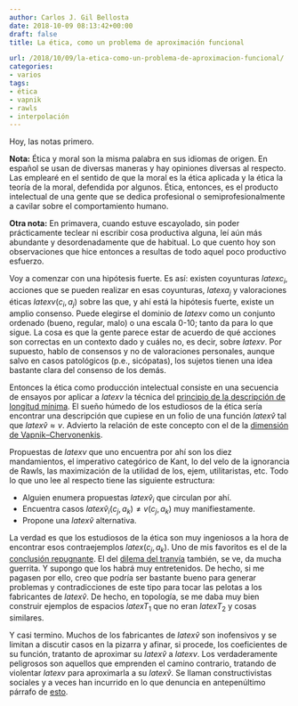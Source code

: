 ```yaml
---
author: Carlos J. Gil Bellosta
date: 2018-10-09 08:13:42+00:00
draft: false
title: La ética, como un problema de aproximación funcional

url: /2018/10/09/la-etica-como-un-problema-de-aproximacion-funcional/
categories:
- varios
tags:
- ética
- vapnik
- rawls
- interpolación
---
```


Hoy, las notas primero.

**Nota:** Ética y moral son la misma palabra en sus idiomas de origen. En español se usan de diversas maneras y hay opiniones diversas al respecto. Las emplearé en el sentido de que la moral es la ética aplicada y la ética la teoría de la moral, defendida por algunos. Ética, entonces, es el producto intelectual de una gente que se dedica profesional o semiprofesionalmente a cavilar sobre el comportamiento humano.

**Otra nota:** En primavera, cuando estuve escayolado, sin poder prácticamente teclear ni escribir cosa productiva alguna, leí aún más abundante y desordenadamente que de habitual. Lo que cuento hoy son observaciones que hice entonces a resultas de todo aquel poco productivo esfuerzo.

Voy a comenzar con una hipótesis fuerte. Es así: existen coyunturas $latex c_i$, acciones que se pueden realizar en esas coyunturas, $latex a_j$ y valoraciones éticas $latex v(c_i, a_j)$ sobre las que, y ahí está la hipótesis fuerte, existe un amplio consenso. Puede elegirse el dominio de $latex v$ como un conjunto ordenado (bueno, regular, malo) o una escala 0-10; tanto da para lo que sigue. La cosa es que la gente parece estar de acuerdo de qué acciones son correctas en un contexto dado y cuáles no, es decir, sobre $latex v$. Por supuesto, hablo de consensos y no de valoraciones personales, aunque salvo en casos patológicos (p.e., sicópatas), los sujetos tienen una idea bastante clara del consenso de los demás.

Entonces la ética como producción intelectual consiste en una secuencia de ensayos por aplicar a $latex v$ la técnica del [principio de la descripción de longitud mínima](https://en.wikipedia.org/wiki/Minimum_description_length). El sueño húmedo de los estudiosos de la ética sería encontrar una descripción que cupiese en un folio de una función $latex \hat{v}$ tal que $latex \hat{v} \approx v$. Advierto la relación de este concepto con el de la [dimensión de Vapnik–Chervonenkis](https://en.wikipedia.org/wiki/VC_dimension).

Propuestas de $latex v$ que uno encuentra por ahí son los diez mandamientos, el imperativo categórico de Kant, lo del velo de la ignorancia de Rawls, las maximización de la utilidad de los, ejem, utilitaristas, etc. Todo lo que uno lee al respecto tiene las siguiente estructura:

* Alguien enumera propuestas $latex \hat{v}_i$ que circulan por ahí.
* Encuentra casos $latex \hat{v}_i(c_j, a_k) \neq v(c_j, a_k)$ muy manifiestamente.
* Propone una $latex \hat{v}$ alternativa.

La verdad es que los estudiosos de la ética son muy ingeniosos a la hora de encontrar esos contraejemplos $latex (c_j, a_k)$. Uno de mis favoritos es el de la [conclusión repugnante](https://plato.stanford.edu/entries/repugnant-conclusion/). El del [dilema del tranvía](https://en.wikipedia.org/wiki/Trolley_problem) también, se ve, da mucha guerrita. Y supongo que los habrá muy entretenidos. De hecho, si me pagasen por ello, creo que podría ser bastante bueno para generar problemas y contradicciones de este tipo para tocar las pelotas a los fabricantes de $latex \hat{v}$. De hecho, en topología, se me daba muy bien construir ejemplos de espacios $latex T_1$ que no eran $latex T_2$ y cosas similares.

Y casi termino. Muchos de los fabricantes de $latex \hat{v}$ son inofensivos y se limitan a discutir casos en la pizarra y afinar, si procede, los coeficientes de su función, tratanto de aproximar su $latex \hat{v}$ a $latex v$. Los verdaderamente peligrosos son aquellos que emprenden el camino contrario, tratando de violentar $latex v$ para aproximarla a su $latex \hat{v}$. Se llaman constructivistas sociales y a veces han incurrido en lo que denuncia en antepenúltimo párrafo de [esto](http://induecourse.ca/social-constructivism-the-basics/).